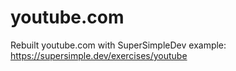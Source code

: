 # youtube.com

Rebuilt youtube.com with SuperSimpleDev
example: <https://supersimple.dev/exercises/youtube>
